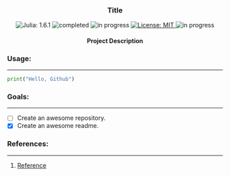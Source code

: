 <h3 align="center">
	Title
</h3>

<!-- badges -->
<p align="center">

<!-- language -->
<img src="https://img.shields.io/badge/Julia-1.6.1-blue" alt="Julia: 1.6.1">

<!-- inprogress or completed -->
<img src="https://img.shields.io/badge/-completed-green" alt="completed">
	
<!-- inprogress or completed -->
<img src="https://img.shields.io/badge/-in%20progress-red" alt="in progress">
	
<!-- licence -->
<a href="https://github.com/ftamur/iOSPencilKitDrawApp/blob/main/LICENSE">
<img src="https://img.shields.io/badge/License-MIT-lightgrey.svg" alt="License: MIT">
</a>
	
<!-- week of year -->
<img src="https://img.shields.io/badge/week-0-green" alt="in progress">

</p>

<h4 align="center">
Project Description
</h4>

<h3>
Usage:
</h3><hr>

```python
print("Hello, Github")
```

<h3>
Goals:
</h3><hr>

- [ ] Create an awesome repository.
- [x] Create an awesome readme.

<h3>
References:
</h3><hr>

1. [Reference]()
